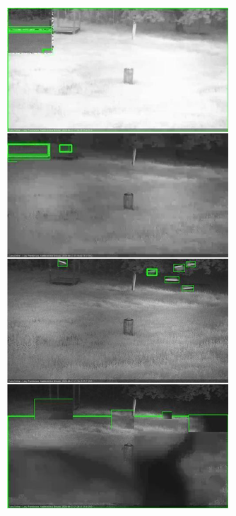 ![20200623-205733-210737](in2/20200623/20200623-205733-210737_0_.jpg)
![20200623-210743-211747](in2/20200623/20200623-210743-211747_0_.jpg)
![20200623-211754-212754](in2/20200623/20200623-211754-212754_0_.jpg)
![20200623-212800-213805](in2/20200623/20200623-212800-213805_0_.jpg)
